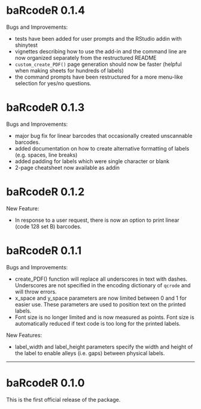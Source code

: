 # baRcodeR 0.1.4

Bugs and Improvements:

- tests have been added for user prompts and the RStudio addin with shinytest
- vignettes describing how to use the add-in and the command line are now organized separately from the restructured README
- `custom_create_PDF()` page generation should now be faster (helpful when making sheets for hundreds of labels)
- the command prompts have been restructured for a more menu-like selection for yes/no questions.

# baRcodeR 0.1.3

Bugs and Improvements:

- major bug fix for linear barcodes that occasionally created unscannable barcodes.
- added documentation on how to create alternative formatting of labels (e.g. spaces, line breaks)
- added padding for labels which were single character or blank
- 2-page cheatsheet now available as addin 

# baRcodeR 0.1.2

New Feature:

- In response to a user request, there is now an option to print linear (code 128 set B) barcodes. 

# baRcodeR 0.1.1

Bugs and Improvements: 

- create_PDF() function will replace all underscores in text with dashes. Underscores are not specified in the encoding dictionary of `qcrode` and will throw errors.
- x_space and y_space parameters are now limited between 0 and 1 for easier use. These parameters are used to position text on the printed labels.
- Font size is no longer limited and is now measured as points. Font size is automatically reduced if text code is too long for the printed labels.

New Features:

- label_width and label_height parameters specify the width and height of the label to enable alleys (i.e. gaps) between physical labels.


-----------------


# baRcodeR 0.1.0

This is the first official release of the package.